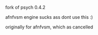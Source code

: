 fork of psych 0.4.2

afnfvsm engine sucks ass
dont use this :)

originally for afnfvsm, which as cancelled

